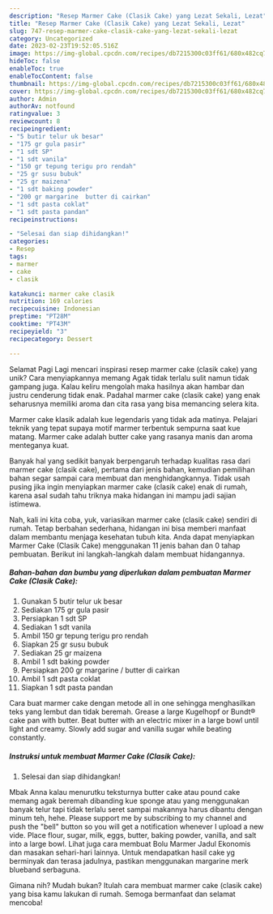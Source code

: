 ```yaml
---
description: "Resep Marmer Cake (Clasik Cake) yang Lezat Sekali, Lezat"
title: "Resep Marmer Cake (Clasik Cake) yang Lezat Sekali, Lezat"
slug: 747-resep-marmer-cake-clasik-cake-yang-lezat-sekali-lezat
category: Uncategorized
date: 2023-02-23T19:52:05.516Z
image: https://img-global.cpcdn.com/recipes/db7215300c03ff61/680x482cq70/marmer-cake-clasik-cake-foto-resep-utama.jpg
hideToc: false
enableToc: true
enableTocContent: false
thumbnail: https://img-global.cpcdn.com/recipes/db7215300c03ff61/680x482cq70/marmer-cake-clasik-cake-foto-resep-utama.jpg
cover: https://img-global.cpcdn.com/recipes/db7215300c03ff61/680x482cq70/marmer-cake-clasik-cake-foto-resep-utama.jpg
author: Admin
authorAv: notfound
ratingvalue: 3
reviewcount: 8
recipeingredient:
- "5 butir telur uk besar"
- "175 gr gula pasir"
- "1 sdt SP"
- "1 sdt vanila"
- "150 gr tepung terigu pro rendah"
- "25 gr susu bubuk"
- "25 gr maizena"
- "1 sdt baking powder"
- "200 gr margarine  butter di cairkan"
- "1 sdt pasta coklat"
- "1 sdt pasta pandan"
recipeinstructions:

- "Selesai dan siap dihidangkan!"
categories:
- Resep
tags:
- marmer
- cake
- clasik

katakunci: marmer cake clasik 
nutrition: 169 calories
recipecuisine: Indonesian
preptime: "PT28M"
cooktime: "PT43M"
recipeyield: "3"
recipecategory: Dessert

---
```



Selamat Pagi Lagi mencari inspirasi resep marmer cake (clasik cake) yang unik? Cara menyiapkannya memang Agak tidak terlalu sulit namun tidak gampang juga. Kalau keliru mengolah maka hasilnya akan hambar dan justru cenderung tidak enak. Padahal marmer cake (clasik cake) yang enak seharusnya memiliki aroma dan cita rasa yang bisa memancing selera kita.


Marmer cake klasik adalah kue legendaris yang tidak ada matinya. Pelajari teknik yang tepat supaya motif marmer terbentuk sempurna saat kue matang. Marmer cake adalah butter cake yang rasanya manis dan aroma menteganya kuat.

Banyak hal yang sedikit banyak berpengaruh terhadap kualitas rasa dari marmer cake (clasik cake), pertama dari jenis bahan, kemudian pemilihan bahan segar sampai cara membuat dan menghidangkannya. Tidak usah pusing jika ingin menyiapkan marmer cake (clasik cake) enak di rumah, karena asal sudah tahu triknya maka hidangan ini mampu jadi sajian istimewa.


Nah, kali ini kita coba, yuk, variasikan marmer cake (clasik cake) sendiri di rumah. Tetap berbahan sederhana, hidangan ini bisa memberi manfaat dalam membantu menjaga kesehatan tubuh kita. Anda dapat menyiapkan Marmer Cake (Clasik Cake) menggunakan 11 jenis bahan dan 0 tahap pembuatan. Berikut ini langkah-langkah dalam membuat hidangannya.

<!--inarticleads1-->

##### Bahan-bahan dan bumbu yang diperlukan dalam pembuatan Marmer Cake (Clasik Cake):

1. Gunakan 5 butir telur uk besar
1. Sediakan 175 gr gula pasir
1. Persiapkan 1 sdt SP
1. Sediakan 1 sdt vanila
1. Ambil 150 gr tepung terigu pro rendah
1. Siapkan 25 gr susu bubuk
1. Sediakan 25 gr maizena
1. Ambil 1 sdt baking powder
1. Persiapkan 200 gr margarine / butter di cairkan
1. Ambil 1 sdt pasta coklat
1. Siapkan 1 sdt pasta pandan


Cara buat marmer cake dengan metode all in one sehingga menghasilkan teks yang lembut dan tidak beremah. Grease a large Kugelhopf or Bundt® cake pan with butter. Beat butter with an electric mixer in a large bowl until light and creamy. Slowly add sugar and vanilla sugar while beating constantly. 

<!--inarticleads2-->

##### Instruksi untuk membuat Marmer Cake (Clasik Cake):


1. Selesai dan siap dihidangkan!

Mbak Anna kalau menurutku teksturnya butter cake atau pound cake memang agak beremah dibanding kue sponge atau yang menggunakan banyak telur tapi tidak terlalu seret sampai makannya harus dibantu dengan minum teh, hehe. Please support me by subscribing to my channel and push the &#34;bell&#34; button so you will get a notification whenever I upload a new vide. Place flour, sugar, milk, eggs, butter, baking powder, vanilla, and salt into a large bowl. Lihat juga cara membuat Bolu Marmer Jadul Ekonomis dan masakan sehari-hari lainnya. Untuk mendapatkan hasil cake yg berminyak dan terasa jadulnya, pastikan menggunakan margarine merk blueband serbaguna. 

Gimana nih? Mudah bukan? Itulah cara membuat marmer cake (clasik cake) yang bisa kamu lakukan di rumah. Semoga bermanfaat dan selamat mencoba!
